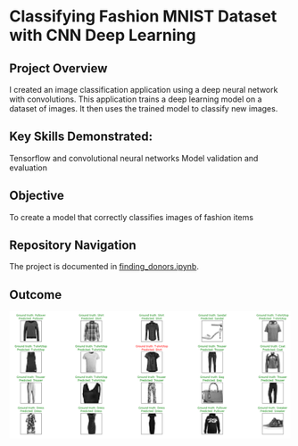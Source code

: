 # Classifying Fashion MNIST Dataset with CNN Deep Learning

## Project Overview
I created an image classification application using a deep neural network with convolutions. This application trains a deep learning model on a dataset of images. It then uses the trained model to classify new images.

## Key Skills Demonstrated:
Tensorflow and convolutional neural networks
Model validation and evaluation

## Objective
To create a model that correctly classifies images of fashion items

## Repository Navigation
The project is documented in [finding_donors.ipynb](https://github.com/iDataist/Find-Donors-for-CharityML/blob/master/finding_donors.ipynb). 

## Outcome
![](Output.png)
